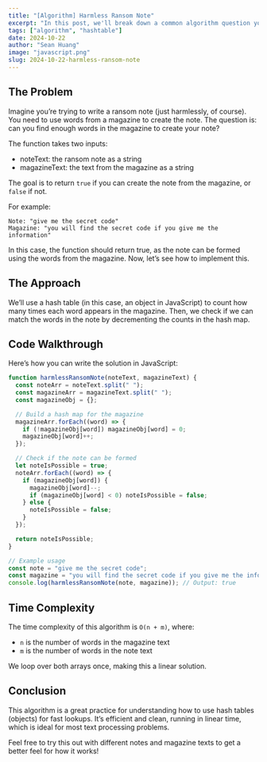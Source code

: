 ```yaml
---
title: "[Algorithm] Harmless Ransom Note"
excerpt: "In this post, we'll break down a common algorithm question you might see in coding interviews: the Harmless Ransom Note. It’s a great example to understand how to manipulate strings and use objects as hash tables for performance improvements. Plus, it’s relatively straightforward but offers a solid practice in understanding time complexity."
tags: ["algorithm", "hashtable"]
date: 2024-10-22
author: "Sean Huang"
image: "javascript.png"
slug: 2024-10-22-harmless-ransom-note
---
```


## The Problem

Imagine you’re trying to write a ransom note (just harmlessly, of course). You need to use words from a magazine to create the note. The question is: can you find enough words in the magazine to create your note?

The function takes two inputs:

- noteText: the ransom note as a string
- magazineText: the text from the magazine as a string

The goal is to return `true` if you can create the note from the magazine, or `false` if not.

For example:

```plaintext
Note: "give me the secret code"
Magazine: "you will find the secret code if you give me the information"
```

In this case, the function should return true, as the note can be formed using the words from the magazine. Now, let’s see how to implement this.

## The Approach

We’ll use a hash table (in this case, an object in JavaScript) to count how many times each word appears in the magazine. Then, we check if we can match the words in the note by decrementing the counts in the hash map.

## Code Walkthrough

Here’s how you can write the solution in JavaScript:

```javascript
function harmlessRansomNote(noteText, magazineText) {
  const noteArr = noteText.split(" ");
  const magazineArr = magazineText.split(" ");
  const magazineObj = {};

  // Build a hash map for the magazine
  magazineArr.forEach((word) => {
    if (!magazineObj[word]) magazineObj[word] = 0;
    magazineObj[word]++;
  });

  // Check if the note can be formed
  let noteIsPossible = true;
  noteArr.forEach((word) => {
    if (magazineObj[word]) {
      magazineObj[word]--;
      if (magazineObj[word] < 0) noteIsPossible = false;
    } else {
      noteIsPossible = false;
    }
  });

  return noteIsPossible;
}

// Example usage
const note = "give me the secret code";
const magazine = "you will find the secret code if you give me the information";
console.log(harmlessRansomNote(note, magazine)); // Output: true
```

## Time Complexity

The time complexity of this algorithm is `O(n + m)`, where:

- `n` is the number of words in the magazine text
- `m` is the number of words in the note text

We loop over both arrays once, making this a linear solution.

## Conclusion

This algorithm is a great practice for understanding how to use hash tables (objects) for fast lookups. It’s efficient and clean, running in linear time, which is ideal for most text processing problems.

Feel free to try this out with different notes and magazine texts to get a better feel for how it works!
